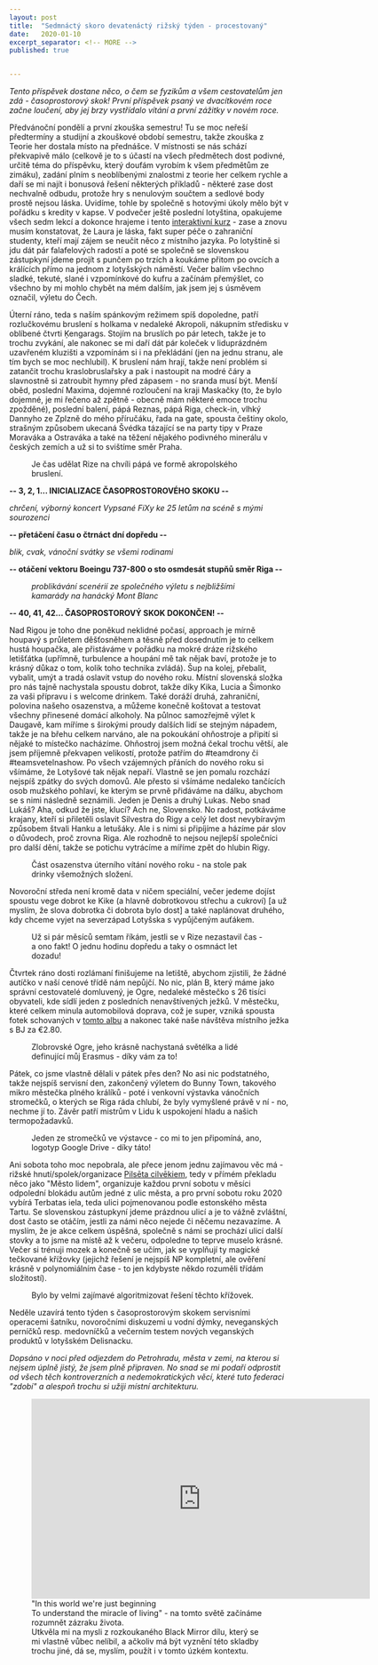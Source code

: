```yaml
---
layout: post
title:  "Sedmnáctý skoro devatenáctý rižský týden - procestovaný"
date:   2020-01-10
excerpt_separator: <!-- MORE -->
published: true


---
```


<p class="intro"><i><span class="dropcap">T</span>ento příspěvek dostane něco, o čem se fyzikům a všem cestovatelům jen zdá - časoprostorový skok! První příspěvek psaný ve dvacítkovém roce začne loučení, aby jej brzy vystřídalo vítání a první zážitky v novém roce.</i></p>
<!-- MORE --> 

Předvánoční pondělí a první zkouška semestru! Tu se moc neřeší předtermíny a studijní a zkouškové období semestru, takže zkouška z Teorie her dostala místo na přednášce. V místnosti se nás schází překvapivě málo (celkově je to s účastí na všech předmětech dost podivné, určitě téma do příspěvku, který doufám vyrobím k všem předmětům ze zimáku), zadání plním s neoblíbenými znalostmi z teorie her celkem rychle a daří se mi najít i bonusová řešení některých příkladů - některé zase dost nechvalně odbudu, protože hry s nenulovým součtem a sedlové body prostě nejsou láska. Uvidíme, tohle by společně s hotovými úkoly mělo být v pořádku s kredity v kapse. V podvečer ještě poslední lotyština, opakujeme všech sedm lekcí a dokonce hrajeme i tento [interaktivní kurz](https://kahoot.it/) - zase a znovu musím konstatovat, že Laura je láska, fakt super péče o zahraniční studenty, kteří mají zájem se neučit něco z místního jazyka. Po lotyštině si jdu dát pár falafelových radostí a poté se společně se slovenskou zástupkyní jdeme projít s punčem po trzích a koukáme přitom po ovcích a králících přímo na jednom z lotyšských náměstí. Večer balím všechno sladké, tekuté, slané i vzpomínkové do kufru a začínám přemýšlet, co všechno by mi mohlo chybět na mém dalším, jak jsem jej s úsměvem označil, výletu do Čech. 

Úterní ráno, teda s naším spánkovým režimem spíš dopoledne, patří rozlučkovému bruslení s holkama v nedaleké Akropoli, nákupním středisku v oblíbené čtvrti Ķengarags. Stojím na bruslích po pár letech, takže je to trochu zvykání, ale nakonec se mi daří dát pár koleček v liduprázdném uzavřeném kluzišti a vzpomínám si i na překládání (jen na jednu stranu, ale tím bych se moc nechlubil). K bruslení nám hrají, takže není problém si zatančit trochu kraslobruslařsky a pak i nastoupit na modré čáry a slavnostně si zatroubit hymny před zápasem - no sranda musí být. Menší oběd, poslední Maxima, dojemné rozloučení na kraji Maskačky (to, že bylo dojemné, je mi řečeno až zpětně - obecně mám některé emoce trochu zpožděné), poslední balení, pápá Reznas, pápá Riga, check-in, vlhký Dannyho ze Zplzně do mého příručáku, řada na gate, spousta češtiny okolo, strašným způsobem ukecaná Švédka tázající se na party tipy v Praze Moraváka a Ostraváka a také na těžení nějakého podivného minerálu v českých zemích a už si to svištíme směr Praha. 

<figure>  
 <img src="{{ site.baseurl }}/assets/img/IMG_2893.JPG" alt="" class="img-center"> 
   <figcaption>Je čas udělat Rize na chvíli pápá ve formě akropolského bruslení.</figcaption>
 </figure>

**-- 3, 2, 1... INICIALIZACE ČASOPROSTOROVÉHO SKOKU --**

_chrčení, výborný koncert Vypsané FiXy ke 25 letům na scéně s mými sourozenci_ 

**-- přetáčení času o čtrnáct dní dopředu --**

_blik, cvak, vánoční svátky se všemi rodinami_

**-- otáčení vektoru Boeingu 737-800 o sto osmdesát stupňů směr Riga --** 

<figure>  
 <img src="{{ site.baseurl }}/assets/img/DSC_0090.jpg" alt="" class="img-center"> 
   <figcaption><i>problikávání scenérií ze společného výletu s nejbližšími kamarády na hanácký Mont Blanc</i></figcaption>
 </figure>

**-- 40, 41, 42... ČASOPROSTOROVÝ SKOK DOKONČEN! --**

Nad Rigou je toho dne poněkud neklidné počasí, approach je mírně houpavý s průletem děšťosněhem a těsně před dosednutím je to celkem hustá houpačka, ale přistáváme v pořádku na mokré dráze rižského letišťátka (upřímně, turbulence a houpání mě tak nějak baví, protože je to krásný důkaz o tom, kolik toho technika zvládá). Šup na kolej, přebalit, vybalit, umýt a tradá oslavit vstup do nového roku. Místní slovenská složka pro nás tajně nachystala spoustu dobrot, takže díky Kika, Lucia a Šimonko za vaši přípravu i s welcome drinkem. Také doráží druhá, zahraniční, polovina našeho osazenstva, a můžeme konečně koštovat a testovat všechny přinesené domácí alkoholy. Na půlnoc samozřejmě výlet k Daugavě, kam míříme s širokými proudy dalších lidí se stejným nápadem, takže je na břehu celkem narváno, ale na pokoukání ohňostroje a připití si nějaké to místečko nacházíme. Ohňostroj jsem možná čekal trochu větší, ale jsem příjemně překvapen velikostí, protože patřím do #teamdrony či #teamsvetelnashow. Po všech vzájemných přáních do nového roku si všímáme, že Lotyšové tak nějak nepaří. Vlastně se jen pomalu rozchází nejspíš zpátky do svých domovů. Ale přesto si všímáme nedaleko tančících osob mužského pohlaví, ke kterým se prvně přidáváme na dálku, abychom se s nimi následně seznámili. Jeden je Denis a druhý Lukas. Nebo snad Lukáš? Aha, odkud že jste, klucí? Ach ne, Slovensko. No radost, potkáváme krajany, kteří si přiletěli oslavit Silvestra do Rigy a celý let dost nevybíravým způsobem štvali Hanku a letušáky. Ale i s nimi si připíjíme a házíme pár slov o důvodech, proč zrovna Riga. Ale rozhodně to nejsou nejlepší společníci pro další dění, takže se potichu vytrácíme a míříme zpět do hlubin Rigy.

<figure>  
 <img src="{{ site.baseurl }}/assets/img/IMG_0076.jpg" alt="" class="img-center"> 
   <figcaption>Část osazenstva úterního vítání nového roku - na stole pak drinky všemožných složení.</figcaption>
 </figure>

Novoroční středa není kromě data v ničem speciální, večer jedeme dojíst spoustu vege dobrot ke Kike (a hlavně dobrotkovou střechu a cukroví) [a už myslím, že slova dobrotka či dobrota bylo dost] a také naplánovat druhého, kdy chceme vyjet na severzápad Lotyšska s vypůjčeným auťákem.

<figure>  
 <img src="{{ site.baseurl }}/assets/img/IMG_3458.JPG" alt="" class="img-center"> 
   <figcaption>Už si pár měsíců semtam říkám, jestli se v Rize nezastavil čas - a ono fakt! O jednu hodinu dopředu a taky o osmnáct let dozadu!</figcaption>
 </figure>

Čtvrtek ráno dosti rozlámaní finišujeme na letiště, abychom zjistili, že žádné autíčko v naší cenové třídě nám nepůjčí. No nic, plán B, který máme jako správní cestovatelé domluvený, je Ogre, nedaleké městečko s 26 tisíci obyvateli, kde sídlí jeden z posledních nenavštívených ježků. V městečku, které celkem minula automobilová doprava, což je super, vzniká spousta fotek schovaných v [tomto albu](https://photos.app.goo.gl/yEHZbLpNFZzt5ESH8)     a nakonec také naše návštěva místního ježka s BJ za €2.80.

<figure>  
 <img src="{{ site.baseurl }}/assets/img/IMG_0263.jpg" alt="" class="img-center"> 
   <figcaption>Zlobrovské Ogre, jeho krásně nachystaná světélka a lidé definující můj Erasmus - díky vám za to!</figcaption>
 </figure>

Pátek, co jsme vlastně dělali v pátek přes den? No asi nic podstatného, takže nejspíš servisní den, zakončený výletem do Bunny Town, takového mikro městečka plného králíků - poté i venkovní výstavka vánočních stromečků, o kterých se Riga ráda chlubí, že byly vymyšlené právě v ní - no, nechme jí to. Závěr patří mistrům v Lidu k uspokojení hladu a našich termopožadavků. 

<figure>  
 <img src="{{ site.baseurl }}/assets/img/IMG_0116.jpg" alt="" class="img-center"> 
   <figcaption>Jeden ze stromečků ve výstavce - co mi to jen připomíná, ano, logotyp Google Drive - díky táto!</figcaption>
 </figure>

Ani sobota toho moc nepobrala, ale přece jenom jednu zajímavou věc má - rižské hnutí/spolek/organizace [Pilsēta cilvēkiem](https://www.pilsetacilvekiem.lv/), tedy v přímém překladu něco jako "Město lidem", organizuje každou první sobotu v měsíci odpolední blokádu autům jedné z ulic města, a pro první sobotu roku 2020 vybírá Terbatas iela, teda ulici pojmenovanou podle estonského města Tartu. Se slovenskou zástupkyní jdeme prázdnou ulicí a je to vážně zvláštní, dost často se otáčím, jestli za námi něco nejede či něčemu nezavazíme. A myslím, že je akce celkem úspěšná, společně s námi se prochází ulicí další stovky a to jsme na místě až k večeru, odpoledne to teprve muselo krásné. Večer si trénuji mozek a konečně se učím, jak se vyplňují ty magické tečkované křížovky (jejichž řešení je nejspíš NP kompletní, ale ověření krásně v polynomiálním čase - to jen kdybyste někdo rozuměli třídám složitostí).

<figure>  
 <img src="{{ site.baseurl }}/assets/img/IMG_3506.JPG" alt="" class="img-center"> 
   <figcaption>Bylo by velmi zajímavé algoritmizovat řešení těchto křížovek.</figcaption>
 </figure>

Neděle uzavírá tento týden s časoprostorovým skokem servisními operacemi šatníku, novoročními diskuzemi u vodní dýmky, neveganských perníčků resp. medovníčků a večerním testem nových veganských produktů v lotyšském Delisnacku.  

_Dopsáno v noci před odjezdem do Petrohradu, města v zemi, na kterou si nejsem úplně jistý, že jsem plně připraven. No snad se mi podaří odprostit od všech těch kontroverzních a nedemokratických věcí, které tuto federaci "zdobí" a alespoň trochu si užiji místní architekturu._

<figure>
	<iframe width="610" height="360" class="img-center d-block"
	src="https://www.youtube.com/embed/P-WP6POdTgY"
	frameborder="0"></iframe>
	<figcaption>
        "In this world we're just beginning <br>
		To understand the miracle of living" - 
        na tomto světě začínáme rozumnět zázraku života. <br> Utkvěla mi na mysli z rozkoukaného Black Mirror dílu, který se mi vlastně vůbec nelíbil, a ačkoliv má být vyznění této skladby trochu jiné, dá se, myslím, použít i v tomto úzkém kontextu.   
	</figcaption>
</figure>   


